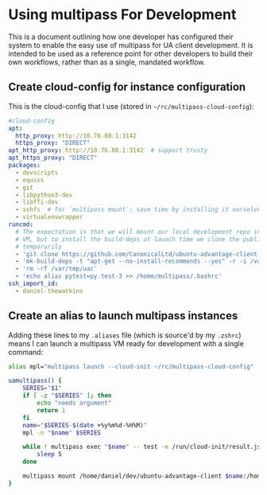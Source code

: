 # Using multipass For Development

This is a document outlining how one developer has configured their
system to enable the easy use of multipass for UA client development.
It is intended to be used as a reference point for other developers to
build their own workflows, rather than as a single, mandated workflow.

## Create cloud-config for instance configuration

This is the cloud-config that I use (stored in
`~/rc/multipass-cloud-config`):

```yaml
#cloud-config
apt:
  http_proxy: http://10.76.88.1:3142
  https_proxy: "DIRECT"
apt_http_proxy: http://10.76.88.1:3142  # support trusty
apt_https_proxy: "DIRECT"
packages:
  - devscripts
  - equivs
  - git
  - libpython3-dev
  - libffi-dev
  - sshfs  # for `multipass mount`; save time by installing it ourselves
  - virtualenvwrapper
runcmd:
  # The expectation is that we will mount our local development repo in to the
  # VM, but to install the build-deps at launch time we clone the public repo
  # temporarily
  - 'git clone https://github.com/CanonicalLtd/ubuntu-advantage-client /var/tmp/uac'
  - 'mk-build-deps -t "apt-get --no-install-recommends --yes" -r -i /var/tmp/uac/debian/control'
  - 'rm -rf /var/tmp/uac'
  - 'echo alias pytest=py.test-3 >> /home/multipass/.bashrc'
ssh_import_id:
  - daniel-thewatkins
```

## Create an alias to launch multipass instances

Adding these lines to my `.aliases` file (which is source'd by my
`.zshrc`) means I can launch a multipass VM ready for development with
a single command:

```sh
alias mpl="multipass launch --cloud-init ~/rc/multipass-cloud-config"

uamultipass() {
    SERIES="$1"
    if [ -z "$SERIES" ]; then
        echo "needs argument"
        return 1
    fi
    name="$SERIES-$(date +%y%m%d-%H%M)"
    mpl -n "$name" $SERIES

    while ! multipass exec "$name" -- test -e /run/cloud-init/result.json; do
        sleep 5
    done

    multipass mount /home/daniel/dev/ubuntu-advantage-client $name:/home/multipass/ubuntu-advantage-client
}
```
